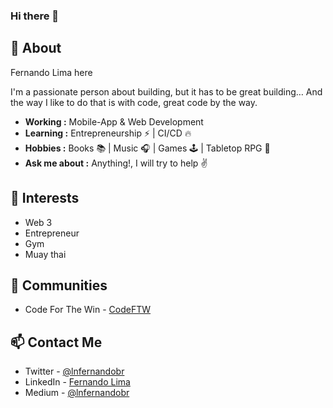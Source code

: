 ### Hi there 👋


## 🧐 About

Fernando Lima here

I'm a passionate person about building, but it has to be great building… And the way I like to do that is with code, great code by the way.

-  **Working :** Mobile-App & Web Development
-  **Learning :** Entrepreneurship :zap: | CI/CD :fire:
-  **Hobbies :** Books :books: | Music :headphones: | Games :joystick: | Tabletop RPG 🎲
-  **Ask me about :** Anything!, I will try to help :v:


## 🕺 Interests
- Web 3
- Entrepreneur
- Gym
- Muay thai


## 👯 Communities
- Code For The Win - [CodeFTW](https://www.codeftw.dev/)



## 📫 Contact Me
- Twitter - [@lnfernandobr](https://twitter.com/lnfernandobr)
- LinkedIn - [Fernando Lima](https://www.linkedin.com/in/lnfernandobr/)
- Medium - [@lnfernandobr](https://medium.com/@lnfernandobr)

